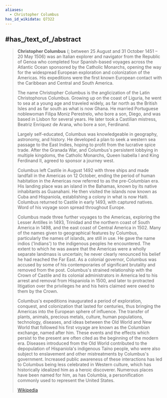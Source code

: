 ```yaml
---
aliases:
  - Christopher Columbus
has_id_wikidata: Q7322
---
```



## #has_/text_of_/abstract 

> **Christopher Columbus** (; between 25 August and 31 October 1451 – 20 May 1506) 
> was an Italian explorer and navigator from the Republic of Genoa 
> who completed four Spanish-based voyages across the Atlantic Ocean 
> sponsored by the Catholic Monarchs, 
> opening the way for the widespread European exploration and colonization of the Americas. 
> His expeditions were the first known European contact with the Caribbean and Central and South America.
>
> The name Christopher Columbus is the anglicization of the Latin Christophorus Columbus. 
> Growing up on the coast of Liguria, he went to sea at a young age and traveled widely, 
> as far north as the British Isles and as far south as what is now Ghana. 
> He married Portuguese noblewoman Filipa Moniz Perestrelo, who bore a son, Diego, 
> and was based in Lisbon for several years. 
> He later took a Castilian mistress, Beatriz Enríquez de Arana, who bore a son, Ferdinand.
>
> Largely self-educated, Columbus was knowledgeable in geography, astronomy, and history. 
> He developed a plan to seek a western sea passage to the East Indies, 
> hoping to profit from the lucrative spice trade. 
> After the Granada War, and Columbus's persistent lobbying in multiple kingdoms, 
> the Catholic Monarchs, Queen Isabella I and King Ferdinand II, agreed to sponsor a journey west. 
> 
> Columbus left Castile in August 1492 with three ships and made landfall in the Americas on 12 October, ending the period of human habitation in the Americas now referred to as the pre-Columbian era. His landing place was an island in the Bahamas, known by its native inhabitants as Guanahani. He then visited the islands now known as Cuba and Hispaniola, establishing a colony in what is now Haiti. Columbus returned to Castile in early 1493, with captured natives. Word of his voyage soon spread throughout Europe.
>
> Columbus made three further voyages to the Americas, exploring the Lesser Antilles in 1493, Trinidad and the northern coast of South America in 1498, and the east coast of Central America in 1502. Many of the names given to geographical features by Columbus, particularly the names of islands, are still in use. He gave the name indios ('Indians') to the indigenous peoples he encountered. The extent to which he was aware that the Americas were a wholly separate landmass is uncertain; he never clearly renounced his belief he had reached the Far East. As a colonial governor, Columbus was accused by some of his contemporaries of significant brutality and removed from the post. Columbus's strained relationship with the Crown of Castile and its colonial administrators in America led to his arrest and removal from Hispaniola in 1500, and later to protracted litigation over the privileges he and his heirs claimed were owed to them by the Crown.
>
> Columbus's expeditions inaugurated a period of exploration, conquest, and colonization that lasted for centuries, thus bringing the Americas into the European sphere of influence. The transfer of plants, animals, precious metals, culture, human populations, technology, diseases, and ideas between the Old World and New World that followed his first voyage are known as the Columbian exchange, named after him. These events and the effects which persist to the present are often cited as the beginning of the modern era. Diseases introduced from the Old World contributed to the depopulation of Hispaniola's indigenous Taíno people, who were also subject to enslavement and other mistreatments by Columbus's government. Increased public awareness of these interactions has led to Columbus being less celebrated in Western culture, which has historically idealized him as a heroic discoverer. Numerous places have been named for him, as has Columbia, a personification commonly used to represent the United States.
>
> [Wikipedia](https://en.wikipedia.org/wiki/Christopher%20Columbus)

